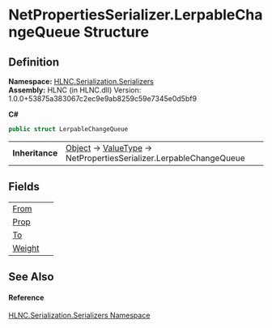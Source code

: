# NetPropertiesSerializer.LerpableChangeQueue Structure




## Definition
**Namespace:** <a href="N_HLNC_Serialization_Serializers">HLNC.Serialization.Serializers</a>  
**Assembly:** HLNC (in HLNC.dll) Version: 1.0.0+53875a383067c2ec9e9ab8259c59e7345e0d5bf9

**C#**
``` C#
public struct LerpableChangeQueue
```

<table><tr><td><strong>Inheritance</strong></td><td><a href="https://learn.microsoft.com/dotnet/api/system.object" target="_blank" rel="noopener noreferrer">Object</a>  →  <a href="https://learn.microsoft.com/dotnet/api/system.valuetype" target="_blank" rel="noopener noreferrer">ValueType</a>  →  NetPropertiesSerializer.LerpableChangeQueue</td></tr>
</table>



## Fields
<table>
<tr>
<td><a href="F_HLNC_Serialization_Serializers_NetPropertiesSerializer_LerpableChangeQueue_From">From</a></td>
<td> </td></tr>
<tr>
<td><a href="F_HLNC_Serialization_Serializers_NetPropertiesSerializer_LerpableChangeQueue_Prop">Prop</a></td>
<td> </td></tr>
<tr>
<td><a href="F_HLNC_Serialization_Serializers_NetPropertiesSerializer_LerpableChangeQueue_To">To</a></td>
<td> </td></tr>
<tr>
<td><a href="F_HLNC_Serialization_Serializers_NetPropertiesSerializer_LerpableChangeQueue_Weight">Weight</a></td>
<td> </td></tr>
</table>

## See Also


#### Reference
<a href="N_HLNC_Serialization_Serializers">HLNC.Serialization.Serializers Namespace</a>  
